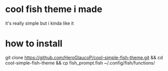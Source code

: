 # cool fish theme i made
it's really simple but i kinda like it

# how to install
git clone https://github.com/HeroGlaucoP/cool-simple-fish-theme.git && cd cool-simple-fish-theme && cp fish_prompt.fish ~/.config/fish/functions/
